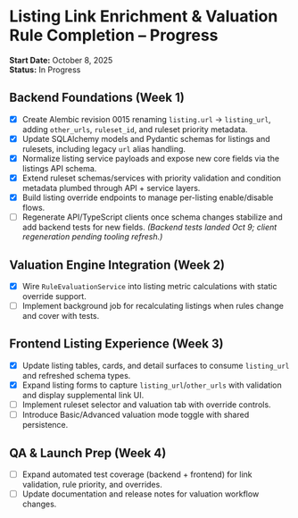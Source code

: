 # Listing Link Enrichment & Valuation Rule Completion – Progress

**Start Date:** October 8, 2025  
**Status:** In Progress

## Backend Foundations (Week 1)
- [x] Create Alembic revision 0015 renaming `listing.url` → `listing_url`, adding `other_urls`, `ruleset_id`, and ruleset priority metadata.
- [x] Update SQLAlchemy models and Pydantic schemas for listings and rulesets, including legacy `url` alias handling.
- [x] Normalize listing service payloads and expose new core fields via the listings API schema.
- [x] Extend ruleset schemas/services with priority validation and condition metadata plumbed through API + service layers.
- [x] Build listing override endpoints to manage per-listing enable/disable flows.
- [ ] Regenerate API/TypeScript clients once schema changes stabilize and add backend tests for new fields. _(Backend tests landed Oct 9; client regeneration pending tooling refresh.)_

## Valuation Engine Integration (Week 2)
- [x] Wire `RuleEvaluationService` into listing metric calculations with static override support.
- [ ] Implement background job for recalculating listings when rules change and cover with tests.

## Frontend Listing Experience (Week 3)
- [x] Update listing tables, cards, and detail surfaces to consume `listing_url` and refreshed schema types.
- [x] Expand listing forms to capture `listing_url`/`other_urls` with validation and display supplemental link UI.
- [ ] Implement ruleset selector and valuation tab with override controls.
- [ ] Introduce Basic/Advanced valuation mode toggle with shared persistence.

## QA & Launch Prep (Week 4)
- [ ] Expand automated test coverage (backend + frontend) for link validation, rule priority, and overrides.
- [ ] Update documentation and release notes for valuation workflow changes.
